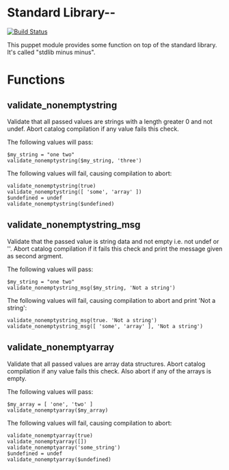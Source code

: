 # Standard Library-- #

[![Build Status](https://travis-ci.org/agx/puppet-stdlibmm.png?branch=master)](https://travis-ci.org/agx/puppet-stdlibmm)

This puppet module provides some function on top of the standard library. It's
called "stdlib minus minus".

# Functions #

validate_nonemptystring
-----------------------
Validate that all passed values are strings with a length greater 0
and not undef. Abort catalog compilation if any value fails this
check.

The following values will pass:

    $my_string = "one two"
    validate_nonemptystring($my_string, 'three')

The following values will fail, causing compilation to abort:

    validate_nonemptystring(true)
    validate_nonemptystring([ 'some', 'array' ])
    $undefined = undef
    validate_nonemptystring($undefined)

validate_nonemptystring_msg
---------------------------
Validate that the passed value is string data and not empty i.e. not
undef or ''. Abort catalog compilation if it fails this check and
print the message given as second argment.

The following values will pass:

    $my_string = "one two"
    validate_nonemptystring_msg($my_string, 'Not a string')

The following values will fail, causing compilation to abort and print
'Not a string':

    validate_nonemptystring_msg(true. 'Not a string')
    validate_nonemptystring_msg([ 'some', 'array' ], 'Not a string')

validate_nonemptyarray
----------------------
Validate that all passed values are array data structures. Abort
catalog compilation if any value fails this check. Also abort if any
of the arrays is empty.

The following values will pass:

    $my_array = [ 'one', 'two' ]
    validate_nonemptyarray($my_array)

The following values will fail, causing compilation to abort:

    validate_nonemptyarray(true)
    validate_nonemptyarray([])
    validate_nonemptyarray('some_string')
    $undefined = undef
    validate_nonemptyarray($undefined)
